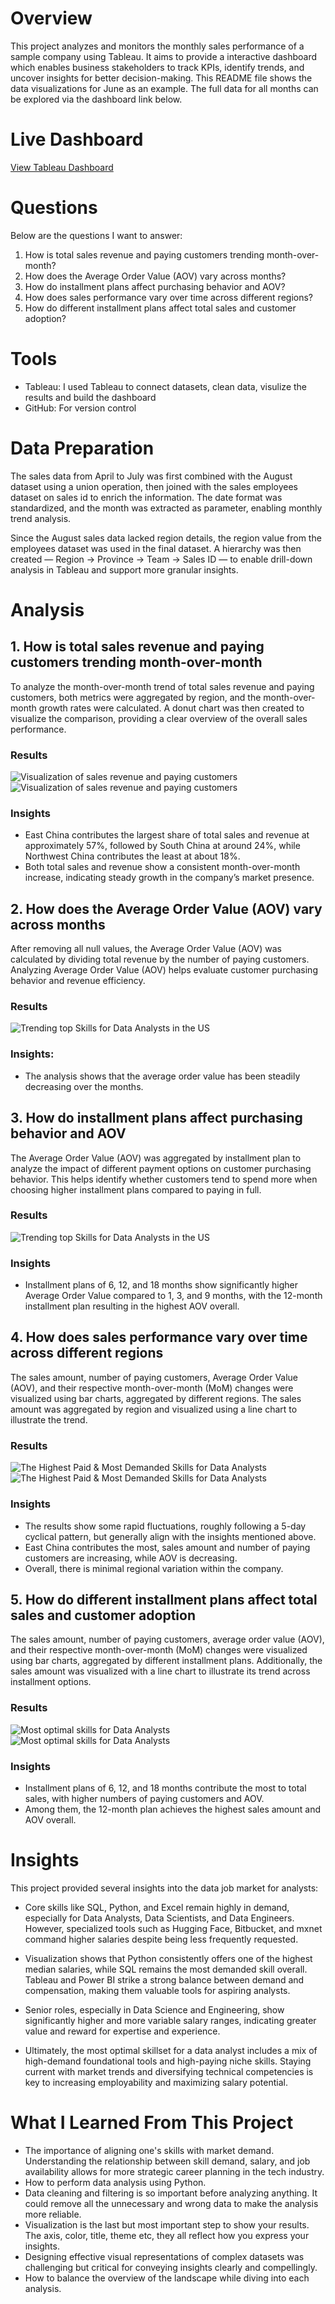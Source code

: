 # Overview
This project analyzes and monitors the monthly sales performance of a sample company using Tableau. It aims to provide a interactive dashboard which enables business stakeholders to track KPIs, identify trends, and uncover insights for better decision-making. This README file shows the data visualizations for June as an example. The full data for all months can be explored via the dashboard link below.

# Live Dashboard
[View Tableau Dashboard](https://public.tableau.com/app/profile/ziang.liu5667/viz/salestransactiondata/MonthlySalesDataMonitoring)


# Questions
Below are the questions I want to answer:
1. How is total sales revenue and paying customers trending month-over-month? 
2. How does the Average Order Value (AOV) vary across months?
3. How do installment plans affect purchasing behavior and AOV?
4. How does sales performance vary over time across different regions?
5. How do different installment plans affect total sales and customer adoption?

# Tools
- Tableau: I used Tableau to connect datasets, clean data, visulize the results and build the dashboard
- GitHub: For version control

# Data Preparation

The sales data from April to July was first combined with the August dataset using a union operation, then joined with the sales employees dataset on sales id to enrich the information. The date format was standardized, and the month was extracted as parameter, enabling monthly trend analysis.

Since the August sales data lacked region details, the region value from the employees dataset was used in the final dataset. A hierarchy was then created — Region → Province → Team → Sales ID — to enable drill-down analysis in Tableau and support more granular insights.

# Analysis

## 1. How is total sales revenue and paying customers trending month-over-month


To analyze the month-over-month trend of total sales revenue and paying customers, both metrics were aggregated by region, and the month-over-month growth rates were calculated. A donut chart was then created to visualize the comparison, providing a clear overview of the overall sales performance.

### Results

![Visualization of sales revenue and paying customers](Project/Images/SkillDemand.png)
![Visualization of sales revenue and paying customers](Project/Images/SkillDemand.png)

### Insights
- East China contributes the largest share of total sales and revenue at approximately 57%, followed by South China at around 24%, while Northwest China contributes the least at about 18%.
- Both total sales and revenue show a consistent month-over-month increase, indicating steady growth in the company’s market presence.


## 2. How does the Average Order Value (AOV) vary across months

After removing all null values, the Average Order Value (AOV) was calculated by dividing total revenue by the number of paying customers. Analyzing Average Order Value (AOV) helps evaluate customer purchasing behavior and revenue efficiency.

### Results
![Trending top Skills for Data Analysts in the US](Project/Images/Skill_Trend_DA.png)

### Insights:
- The analysis shows that the average order value has been steadily decreasing over the months.


## 3. How do installment plans affect purchasing behavior and AOV

The Average Order Value (AOV) was aggregated by installment plan to analyze the impact of different payment options on customer purchasing behavior. This helps identify whether customers tend to spend more when choosing higher installment plans compared to paying in full.

### Results
![Trending top Skills for Data Analysts in the US](Project/Images/Skill_Trend_DA.png)

### Insights
- Installment plans of 6, 12, and 18 months show significantly higher Average Order Value compared to 1, 3, and 9 months, with the 12-month installment plan resulting in the highest AOV overall.


## 4. How does sales performance vary over time across different regions
The sales amount, number of paying customers, Average Order Value (AOV), and their respective month-over-month (MoM) changes were visualized using bar charts, aggregated by different regions. The sales amount was aggregated by region and visualized using a line chart to illustrate the trend.

### Results
![The Highest Paid & Most Demanded Skills for Data Analysts](Project/Images/HighestPaid_MostDemandedSkills.png)
![The Highest Paid & Most Demanded Skills for Data Analysts](Project/Images/HighestPaid_MostDemandedSkills.png)

### Insights
- The results show some rapid fluctuations, roughly following a 5-day cyclical pattern, but generally align with the insights mentioned above.
- East China contributes the most, sales amount and number of paying customers are increasing, while AOV is decreasing.
- Overall, there is minimal regional variation within the company.

  
## 5. How do different installment plans affect total sales and customer adoption
The sales amount, number of paying customers, average order value (AOV), and their respective month-over-month (MoM) changes were visualized using bar charts, aggregated by different installment plans. Additionally, the sales amount was visualized with a line chart to illustrate its trend across installment options.

### Results

![Most optimal skills for Data Analysts](Project/Images/Optimal_Skill.png)
![Most optimal skills for Data Analysts](Project/Images/Optimal_Skill.png)

### Insights
- Installment plans of 6, 12, and 18 months contribute the most to total sales, with higher numbers of paying customers and AOV.
- Among them, the 12-month plan achieves the highest sales amount and AOV overall.


# Insights

This project provided several insights into the data job market for analysts:

- Core skills like SQL, Python, and Excel remain highly in demand, especially for Data Analysts, Data Scientists, and Data Engineers. However, specialized tools such as Hugging Face, Bitbucket, and mxnet command higher salaries despite being less frequently requested.

- Visualization shows that Python consistently offers one of the highest median salaries, while SQL remains the most demanded skill overall. Tableau and Power BI strike a strong balance between demand and compensation, making them valuable tools for aspiring analysts.

- Senior roles, especially in Data Science and Engineering, show significantly higher and more variable salary ranges, indicating greater value and reward for expertise and experience.

- Ultimately, the most optimal skillset for a data analyst includes a mix of high-demand foundational tools and high-paying niche skills. Staying current with market trends and diversifying technical competencies is key to increasing employability and maximizing salary potential.

# What I Learned From This Project
- The importance of aligning one's skills with market demand. Understanding the relationship between skill demand, salary, and job availability allows for more strategic career planning in the tech industry.
- How to perform data analysis using Python.
- Data cleaning and filtering is so important before analyzing anything. It could remove all the unnecessary and wrong data to make the analysis more reliable.
- Visualization is the last but most important step to show your results. The axis, color, title, theme etc, they all reflect how you express your insights.
- Designing effective visual representations of complex datasets was challenging but critical for conveying insights clearly and compellingly.
- How to balance the overview of the landscape while diving into each analysis.
